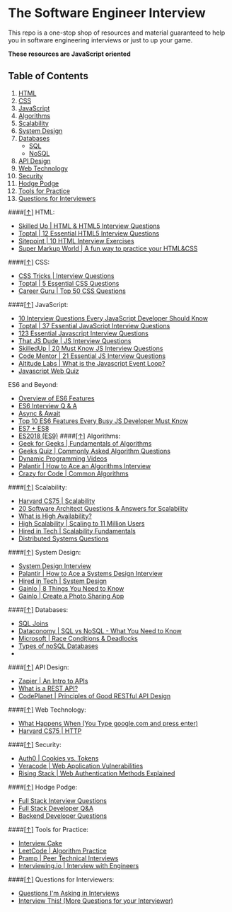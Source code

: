 # The Software Engineer Interview

This repo is a one-stop shop of resources and material guaranteed to help you in software engineering
interviews or just to up your game.

**These resources are JavaScript oriented**

## <a name="toc"> Table of Contents </a>
1. [HTML](#html)
1. [CSS](#css)
1. [JavaScript](#js)
1. [Algorithms](#algos) 
1. [Scalability](#scalability)
1. [System Design](#system)
1. [Databases](#db)
    - [SQL](#sql)
    - [NoSQL](#nosql)
1. [API Design](#api)
1. [Web Technology](#web)
1. [Security](#security)
1. [Hodge Podge](#hodge)
1. [Tools for Practice](#practice)
1. [Questions for Interviewers](#interviewers)

####[[↑]](#toc) <a name='html'>HTML:</a>
* <a href="http://www.skilledup.com/articles/html-html5-interview-questions-answers" target="_blank">Skilled Up | HTML & HTML5 Interview Questions</a>
* <a href="https://www.toptal.com/html5/interview-questions" target="_blank">Toptal | 12 Essential HTML5 Interview Questions</a>
* <a href="http://www.sitepoint.com/10-typical-html-interview-exercises/" target="_blank">Sitepoint | 10 HTML Interview Exercises</a>
* <a href="http://supermarkupworld.com/" target="_blank">Super Markup World | A fun way to practice your HTML&CSS</a>

####[[↑]](#toc) <a name='css'>CSS:</a>
* <a href="https://css-tricks.com/interview-questions-css/" target="_blank">CSS Tricks | Interview Questions</a>
* <a href="https://www.toptal.com/css/interview-questions" target="_blank">Toptal | 5 Essential CSS Questions</a>
* <a href="http://career.guru99.com/top-50-csscascading-style-sheet-interview-questions/" target="_blank">Career Guru | Top 50 CSS Questions</a>

####[[↑]](#toc) <a name='js'>JavaScript:</a>
* <a href="https://medium.com/javascript-scene/10-interview-questions-every-javascript-developer-should-know-6fa6bdf5ad95#.d48zv7dmn" target="_blank">10 Interview Questions Every JavaScript Developer Should Know</a>
* <a href="https://www.toptal.com/javascript/interview-questions" target="_blank">Toptal | 37 Essential JavaScript Interview Questions</a>
* <a href="https://github.com/ganqqwerty/123-Essential-JavaScript-Interview-Questions" target="_blank">123 Essential Javascript Interview Questions</a>
* <a href="http://thatjsdude.com/interview/js2.html" target="_blank">That JS Dude | JS Interview Questions</a>
* <a href="http://www.skilledup.com/articles/20-must-know-javascript-interview-qa" target="_blank">SkilledUp | 20 Must Know JS Interview Questions</a>
* <a href="https://www.codementor.io/javascript/tutorial/21-essential-javascript-tech-interview-practice-questions-answers" target="_blank">Code Mentor | 21 Essential JS Interview Questions</a>
* <a href="http://www.altitudelabs.com/blog/what-is-the-javascript-event-loop/" target="_blank">Altitude Labs | What is the Javascript Event Loop?</a>
* <a href="http://davidshariff.com/js-quiz/" target="_blank">Javascript Web Quiz</a>


ES6 and Beyond:

* <a href="https://github.com/lukehoban/es6features" target="_blank">Overview of ES6 Features</a>
* <a href="https://www.webquestions.co/questions/es6-interview-questions-and-answers" target="_blank">ES6 Interview Q & A</a>
* <a href="https://davidwalsh.name/async-await" target="_blank">Async & Await</a>
* <a href="https://webapplog.com/es6/" target="_blank">Top 10 ES6 Features Every Busy JS Developer Must Know</a>
* <a href="https://node.university/blog/498412/es7-es8-post" target="_blank">ES7 + ES8</a>
* <a href="https://medium.freecodecamp.org/es9-javascripts-state-of-art-in-2018-9a350643f29c" target="_blank">ES2018 (ES9)</a>
####[[↑]](#toc) <a name='algos'>Algorithms:</a>
* <a href="http://www.geeksforgeeks.org/fundamentals-of-algorithms/" target="_blank">Geek for Geeks | Fundamentals of Algorithms</a>
* <a href="http://geeksquiz.com/commonly-asked-algorithm-interview-questions-set-1/" target="_blank">Geeks Quiz | Commonly Asked Algorithm Questions</a>
* <a href="https://www.youtube.com/playlist?list=PL962BEE1A26238CA3" target="_blank">Dynamic Programming Videos</a>
* <a href="https://www.palantir.com/2011/09/how-to-ace-an-algorithms-interview/" target="_blank">Palantir | How to Ace an Algorithms Interview</a>
* <a href="http://www.crazyforcode.com/algorithm/" target="_blank">Crazy for Code | Common Algorithms</a>

####[[↑]](#toc) <a name='scalability'>Scalability:</a>
* <a href="https://www.youtube.com/watch?v=-W9F__D3oY4" target="_blank">Harvard CS75 | Scalability</a>
* <a href="http://www.fromdev.com/2013/07/architect-interview-questions-and-answers.html" target="_blank">20 Software Architect Questions & Answers for Scalability</a>
* <a href="https://www.digitalocean.com/community/tutorials/what-is-high-availability" target="_blank">What is High Availability?</a>
* <a href="http://highscalability.com/blog/2016/1/11/a-beginners-guide-to-scaling-to-11-million-users-on-amazons.html" target="_blank">High Scalability | Scaling to 11 Million Users</a>
* <a href="http://www.hiredintech.com/system-design/scalability-fundamentals/" target="_blank">Hired in Tech | Scalability Fundamentals</a>
* <a href="http://www.kriha.de/docs/exercises/distributedsystems/qanda/qanda.pdf" target="_blank">Distributed Systems Questions</a>

####[[↑]](#toc) <a name='system'>System Design:</a>
* <a href="https://github.com/checkcheckzz/system-design-interview#tips" target="_blank">System Design Interview</a>
* <a href="https://www.palantir.com/2011/10/how-to-ace-a-systems-design-interview/" target="_blank">Palantir | How to Ace a Systems Design Interview</a>
* <a href="http://www.hiredintech.com/system-design/" target="_blank">Hired in Tech | System Design</a>
* <a href="http://blog.gainlo.co/index.php/2015/10/22/8-things-you-need-to-know-before-system-design-interviews/?utm_source=quora&utm_medium=What+system+design%2C+distributed+systems+%2B+scalability+topics+should+I+study+in+order+to+adequately+prepared+for+a+Google+Software+Engineer+interview%3F&utm_campaign=quora" target="_blank">Gainlo | 8 Things You Need to Know</a>
* <a href="http://blog.gainlo.co/index.php/2016/03/01/system-design-interview-question-create-a-photo-sharing-app/" target="_blank">Gainlo | Create a Photo Sharing App</a>

####[[↑]](#toc) <a name='db'>Databases:</a>
* <a href="http://www.sql-join.com/" target="_blank">SQL Joins</a>
* <a href="http://dataconomy.com/sql-vs-nosql-need-know/" target="_blank">Dataconomy | SQL vs NoSQL - What You Need to Know</a>
* <a href="https://support.microsoft.com/en-us/kb/317723" target="_blank">Microsoft | Race Conditions & Deadlocks</a>
* <a href="http://rebelic.nl/2011/05/28/the-four-categories-of-nosql-databases/" target="_blank">Types of noSQL Databases</a>
* <a href="" target="_blank"></a>

####[[↑]](#toc) <a name='api'>API Design:</a>
* <a href="https://zapier.com/learn/apis/" target="_blank">Zapier | An Intro to APIs</a>
* <a href="http://www.sitepoint.com/developers-rest-api/" target="_blank">What is a REST API?</a>
* <a href="https://codeplanet.io/principles-good-restful-api-design/" target="_blank">CodePlanet | Principles of Good RESTful API Design</a>

####[[↑]](#toc) <a name='web'>Web Technology:</a>
* <a href="https://github.com/alex/what-happens-when" target="_blank">What Happens When (You Type google.com and press enter)</a>
* <a href="https://www.youtube.com/watch?v=8KuO4r5CHjM" target="_blank">Harvard CS75 | HTTP</a>

####[[↑]](#toc) <a name='security'>Security:</a>
* <a href="https://auth0.com/blog/2014/01/07/angularjs-authentication-with-cookies-vs-token/" target="_blank">Auth0 | Cookies vs. Tokens</a>
* <a href="http://www.veracode.com/security/web-application-vulnerabilities" target="_blank">Veracode | Web Application Vulnerabilities</a>
* <a href="https://blog.risingstack.com/web-authentication-methods-explained/" target="_blank">Rising Stack | Web Authentication Methods Explained</a>

####[[↑]](#toc) <a name='hodge'>Hodge Podge:</a>
* <a href="https://github.com/ratracegrad/Full-Stack-Interview-Questions" target="_blank">Full Stack Interview Questions</a>
* <a href="https://github.com/indy256/Full-stack-Developer-Interview-Questions-and-Answers" target="_blank">Full Stack Developer Q&A</a>
* <a href="https://github.com/arialdomartini/Back-End-Developer-Interview-Questions" target="_blank">Backend Developer Questions</a>

####[[↑]](#toc) <a name='practice'>Tools for Practice:</a>
* <a href="www.interviewcake.com" target="_blank">Interview Cake</a>
* <a href="www.leetcode.com" target="_blank">LeetCode | Algorithm Practice</a>
* <a href="www.pramp.com" target="_blank">Pramp | Peer Technical Interviews</a>
* <a href="www.interviewing.io" target="_blank">Interviewing.io | Interview with Engineers</a>

####[[↑]](#toc) <a name='interviewers'>Questions for Interviewers:</a>
* <a href="http://jvns.ca/blog/2013/12/30/questions-im-asking-in-interviews/" target="_blank">Questions I'm Asking in Interviews</a>
* <a href="https://github.com/ChiperSoft/InterviewThis" target="_blank">Interview This! (More Questions for your Interviewer)</a>


